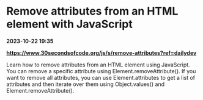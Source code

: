 # Remove attributes from an HTML element with JavaScript

**2023-10-22 19:35**

**https://www.30secondsofcode.org/js/s/remove-attributes?ref=dailydev**

Learn how to remove attributes from an HTML element using JavaScript. You can remove a specific attribute using Element.removeAttribute(). If you want to remove all attributes, you can use Element.attributes to get a list of attributes and then iterate over them using Object.values() and Element.removeAttribute().